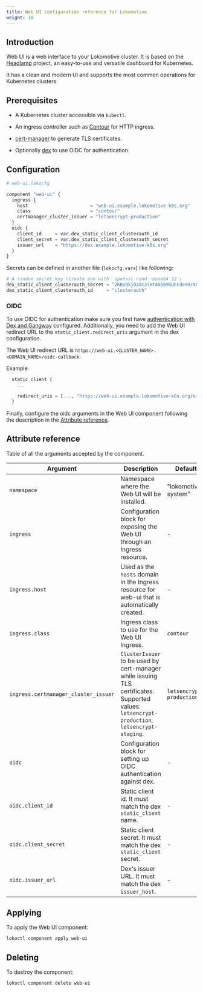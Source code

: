 ```yaml
---
title: Web UI configuration reference for Lokomotive
weight: 10
---
```


## Introduction

Web UI is a web interface to your Lokomotive cluster. It is based on the
[Headlamp](https://github.com/kinvolk/headlamp) project, an easy-to-use and
versatile dashboard for Kubernetes.

It has a clean and modern UI and supports the most common operations for
Kubernetes clusters.

## Prerequisites

* A Kubernetes cluster accessible via `kubectl`.

* An ingress controller such as [Contour](../contour) for HTTP ingress.

* [cert-manager](../cert-manager) to generate TLS certificates.

* Optionally [dex](../dex) to use OIDC for authentication.

## Configuration

```tf
# web-ui.lokocfg

component "web-ui" {
  ingress {
    host                       = "web-ui.example.lokomotive-k8s.org"
    class                      = "contour"
    certmanager_cluster_issuer = "letsencrypt-production"
  }
  oidc {
    client_id     = var.dex_static_client_clusterauth_id
    client_secret = var.dex_static_client_clusterauth_secret
    issuer_url    = "https://dex.example.lokomotive-k8s.org"
  }
}
```

Secrets can be defined in another file (`lokocfg.vars`) like following:

```tf
# A random secret key (create one with `openssl rand -base64 32`)
dex_static_client_clusterauth_secret = "2KBvQkjOZdc3iHt4KSb9GUECdenH/VDl04TwMdSyPcs="
dex_static_client_clusterauth_id     = "clusterauth"
```

### OIDC

To use OIDC for authentication make sure you first have [authentication with
Dex and Gangway](../../../how-to-guides/authentication-with-dex-gangway)
configured. Additionally, you need to add the Web UI redirect URL to the
`static_client.redirect_uris` argument in the dex configuration.

The Web UI redirect URL is `https://web-ui.<CLUSTER_NAME>.<DOMAIN_NAME>/oidc-callback`.

Example:

```tf
  static_client {
    ...

    redirect_uris = [..., "https://web-ui.example.lokomotive-k8s.org/oidc-callback"]
  }
```

Finally, configure the oidc arguments in the Web UI component following the
description in the [Attribute reference](#attribute-reference).

## Attribute reference

Table of all the arguments accepted by the component.

| Argument                             | Description                                                                                                                                   | Default                  | Type   | Required |
|--------------------------------------|-----------------------------------------------------------------------------------------------------------------------------------------------|--------------------------|--------|----------|
| `namespace`                          | Namespace where the Web UI will be installed.                                                                                                 | "lokomotive-system"      | string | false    |
| `ingress`                            | Configuration block for exposing the Web UI through an Ingress resource.                                                                      | -                        | block  | false    |
| `ingress.host`                       | Used as the `hosts` domain in the Ingress resource for web-ui that is automatically created.                                                  | -                        | string | true     |
| `ingress.class`                      | Ingress class to use for the Web UI Ingress.                                                                                                  | `contour`                | string | false    |
| `ingress.certmanager_cluster_issuer` | `ClusterIssuer` to be used by cert-manager while issuing TLS certificates. Supported values: `letsencrypt-production`, `letsencrypt-staging`. | `letsencrypt-production` | string | false    |
| `oidc`                               | Configuration block for setting up OIDC authentication against dex.                                                                           | -                        | block  | false    |
| `oidc.client_id`                     | Static client id. It must match the dex `static_client` name.                                                                                 | -                        | string | true     |
| `oidc.client_secret`                 | Static client secret. It must match the dex `static_client` secret.                                                                           | -                        | string | true     |
| `oidc.issuer_url`                    | Dex's issuer URL. It must match the dex `issuer_host`.                                                                                        | -                        | string | true     |

## Applying

To apply the Web UI component:

```bash
lokoctl component apply web-ui
```

## Deleting

To destroy the component:

```bash
lokoctl component delete web-ui
```

